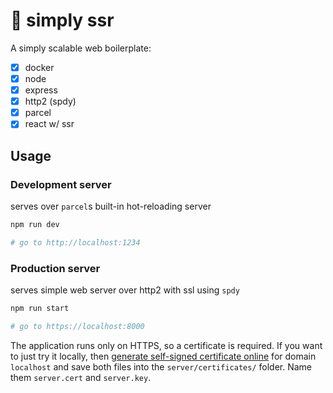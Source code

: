 # 🔭 simply ssr

A simply scalable web boilerplate:

- [x] docker
- [x] node
- [x] express
- [x] http2 (spdy)
- [x] parcel
- [x] react w/ ssr

## Usage

### Development server

serves over `parcel`s built-in hot-reloading server

```sh
npm run dev

# go to http://localhost:1234
```

### Production server

serves simple web server over http2 with ssl using `spdy`

```sh
npm run start

# go to https://localhost:8000
```

The application runs only on HTTPS, so a certificate is required. If you want to just try it locally, then [generate self-signed certificate online](http://www.selfsignedcertificate.com/) for domain `localhost` and save both files into the `server/certificates/` folder. Name them `server.cert` and `server.key`.

